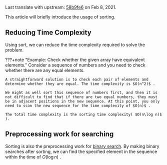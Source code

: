 Last translate with upstream: [58b9fe6](https://github.com/OI-wiki/OI-wiki/commit/58b9fe67d667d265261d733b70b90e6cf0eaefdd#diff-397b4d966765a70b3a6dadccf6a7d4285ae8f7f87cea4cc8cf43de673289eadf) on Feb 8, 2021.

This article will briefly introduce the usage of sorting.

## Reducing Time Complexity

Using sort, we can reduce the time complexity required to solve the problem.

???+note "Example: Check whether the given array have equivalent elements."
    Consider a sequence of numbers and you need to check whether there are any equal elements.

    A straightforward solution is to check each pair of elements and determine whether they are equal. The time complexity is $O(n^2)$ .

    We might as well sort this sequence of numbers first, and then it is not difficult to find that if there are two equal numbers, they must be in adjacent positions in the new sequence. At this point, you only need to scan the new sequence for the time complexity of $O(n)$ .
    
    The total time complexity is the sorting time complexity( $O(n\log n)$ ).

## Preprocessing work for searching

Sorting is also the preprocessing work for [binary search](./binary.md). By making binary searches after sorting, we can find the specified element in the sequence within the time of $O(\log n)$ .
